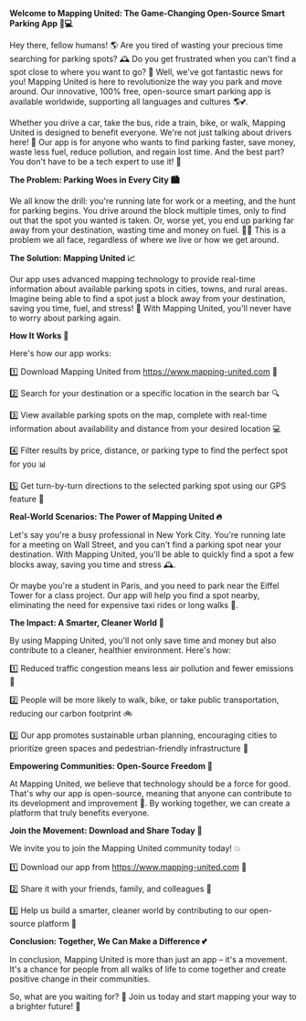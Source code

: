 **Welcome to Mapping United: The Game-Changing Open-Source Smart Parking App 🚗💻**

Hey there, fellow humans! 🌎 Are you tired of wasting your precious time searching for parking spots? 🕰️ Do you get frustrated when you can't find a spot close to where you want to go? 😤 Well, we've got fantastic news for you! Mapping United is here to revolutionize the way you park and move around. Our innovative, 100% free, open-source smart parking app is available worldwide, supporting all languages and cultures 🌎💕.

Whether you drive a car, take the bus, ride a train, bike, or walk, Mapping United is designed to benefit everyone. We're not just talking about drivers here! 🚗 Our app is for anyone who wants to find parking faster, save money, waste less fuel, reduce pollution, and regain lost time. And the best part? You don't have to be a tech expert to use it! 🤖

**The Problem: Parking Woes in Every City 🏙️**

We all know the drill: you're running late for work or a meeting, and the hunt for parking begins. You drive around the block multiple times, only to find out that the spot you wanted is taken. Or, worse yet, you end up parking far away from your destination, wasting time and money on fuel. 🚗💸 This is a problem we all face, regardless of where we live or how we get around.

**The Solution: Mapping United 📈**

Our app uses advanced mapping technology to provide real-time information about available parking spots in cities, towns, and rural areas. Imagine being able to find a spot just a block away from your destination, saving you time, fuel, and stress! 💪 With Mapping United, you'll never have to worry about parking again.

**How It Works 🔧**

Here's how our app works:

1️⃣ Download Mapping United from https://www.mapping-united.com 📲

2️⃣ Search for your destination or a specific location in the search bar 🔍

3️⃣ View available parking spots on the map, complete with real-time information about availability and distance from your desired location 💻

4️⃣ Filter results by price, distance, or parking type to find the perfect spot for you 📊

5️⃣ Get turn-by-turn directions to the selected parking spot using our GPS feature 📍

**Real-World Scenarios: The Power of Mapping United 🔥**

Let's say you're a busy professional in New York City. You're running late for a meeting on Wall Street, and you can't find a parking spot near your destination. With Mapping United, you'll be able to quickly find a spot a few blocks away, saving you time and stress 🕰️.

Or maybe you're a student in Paris, and you need to park near the Eiffel Tower for a class project. Our app will help you find a spot nearby, eliminating the need for expensive taxi rides or long walks 🌳.

**The Impact: A Smarter, Cleaner World 💚**

By using Mapping United, you'll not only save time and money but also contribute to a cleaner, healthier environment. Here's how:

1️⃣ Reduced traffic congestion means less air pollution and fewer emissions 🔴

2️⃣ People will be more likely to walk, bike, or take public transportation, reducing our carbon footprint 🚲

3️⃣ Our app promotes sustainable urban planning, encouraging cities to prioritize green spaces and pedestrian-friendly infrastructure 🌿

**Empowering Communities: Open-Source Freedom 💪**

At Mapping United, we believe that technology should be a force for good. That's why our app is open-source, meaning that anyone can contribute to its development and improvement 🤖. By working together, we can create a platform that truly benefits everyone.

**Join the Movement: Download and Share Today 🎉**

We invite you to join the Mapping United community today! 💥

1️⃣ Download our app from https://www.mapping-united.com 📲

2️⃣ Share it with your friends, family, and colleagues 👫

3️⃣ Help us build a smarter, cleaner world by contributing to our open-source platform 🔧

**Conclusion: Together, We Can Make a Difference 💕**

In conclusion, Mapping United is more than just an app – it's a movement. It's a chance for people from all walks of life to come together and create positive change in their communities.

So, what are you waiting for? 🤔 Join us today and start mapping your way to a brighter future! 💫